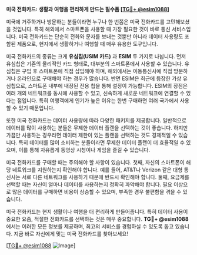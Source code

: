 **미국 전화카드: 생활과 여행을 편리하게 만드는 필수품 [[TG💪+ @esim1088](https://t.me/s/esim1088)]**

미국에 거주하거나 방문하는 분들이라면 누구나 한 번쯤은 미국 전화카드를 고민해보셨을 것입니다. 특히 해외에서 스마트폰을 사용할 때 가장 필요한 것이 바로 통신 서비스입니다. 미국 전화카드는 단순히 전화와 문자를 보내는 것뿐만 아니라 데이터 사용량도 포함된 제품으로, 현지에서 생활하거나 여행할 때 매우 유용한 도구입니다.

미국 전화카드의 종류는 크게 **유심칩(USIM 카드)** 과 **ESIM** 두 가지로 나뉩니다. 먼저 유심칩은 기존의 물리적인 카드 형태로, 대부분의 스마트폰에서 사용할 수 있습니다. 유심칩은 구입 후 스마트폰에 직접 삽입해야 하며, 해외에서는 이동통신사에 직접 방문하거나 온라인으로 구매해야 하는 경우가 많습니다. 반면 ESIM은 최근에 등장한 가상 유심칩으로, 스마트폰 내부에 내장된 전용 칩을 통해 설정이 가능합니다. ESIM의 장점은 여러 개의 네트워크를 동시에 사용할 수 있고, 신속하게 새로운 네트워크에 연결할 수 있다는 점입니다. 특히 여행객에게 인기가 높은 이유는 한번 구매하면 여러 국가에서 사용할 수 있기 때문입니다.

또한 미국 전화카드는 데이터 사용량에 따라 다양한 패키지를 제공합니다. 일반적으로 데이터를 많이 사용하는 분들은 무제한 데이터 플랜을 선택하는 것이 좋습니다. 하지만 가끔만 사용하는 경우라면 데이터 제한이 있는 플랜을 선택하는 것도 경제적일 수 있습니다. 특히 데이터를 많이 소비하는 분들이라면 무제한 데이터 플랜이 더 효율적일 수 있으며, 이를 통해 자유롭게 동영상 시청이나 게임을 즐길 수 있습니다.

미국 전화카드를 구매할 때는 주의해야 할 사항이 있습니다. 첫째, 자신의 스마트폰이 해당 네트워크를 지원하는지 확인해야 합니다. 예를 들어, AT&T나 Verizon 같은 대형 통신사는 서로 다른 네트워크를 사용하기 때문에 반드시 확인해야 합니다. 둘째, 요금제를 선택할 때는 자신이 얼마나 데이터를 사용하는지 정확히 파악해야 합니다. 필요 이상으로 많은 데이터를 구매하면 비용이 상승할 수 있으며, 부족한 경우 불편함을 겪을 수 있습니다.

미국 전화카드는 현지 생활이나 여행을 더 편리하게 만들어줍니다. 특히 데이터 사용이 중요한 요즘, 적절한 전화카드를 선택하는 것은 매우 중요합니다. **TG💪+ @esim1088** 에서는 이러한 모든 정보를 제공하며, 최고의 서비스를 경험하실 수 있도록 돕고 있습니다. 지금 바로 자신에게 맞는 미국 전화카드를 찾아보세요!

[[TG💪+ @esim1088](https://t.me/s/esim1088) ![Image](https://i.postimg.cc/Y0z9fWf4/image.png)]